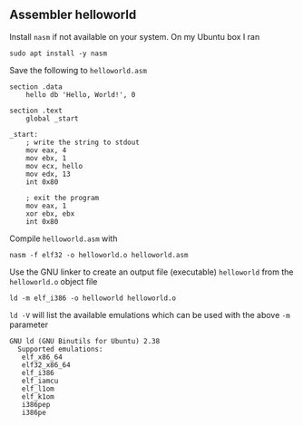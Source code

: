 ## Assembler helloworld ##

Install `nasm` if not available on your system. On my Ubuntu box I ran
```
sudo apt install -y nasm
```

Save the following to `helloworld.asm`

    section .data
        hello db 'Hello, World!', 0

    section .text
        global _start

    _start:
        ; write the string to stdout
        mov eax, 4
        mov ebx, 1
        mov ecx, hello
        mov edx, 13
        int 0x80

        ; exit the program
        mov eax, 1
        xor ebx, ebx
        int 0x80

Compile `helloworld.asm` with

    nasm -f elf32 -o helloworld.o helloworld.asm

Use the GNU linker to create an output file (executable) `helloworld` from the `helloworld.o` object file

    ld -m elf_i386 -o helloworld helloworld.o

`ld -V` will list the available emulations which can be used with the above `-m` parameter

    GNU ld (GNU Binutils for Ubuntu) 2.38
      Supported emulations:
       elf_x86_64
       elf32_x86_64
       elf_i386
       elf_iamcu
       elf_l1om
       elf_k1om
       i386pep
       i386pe
